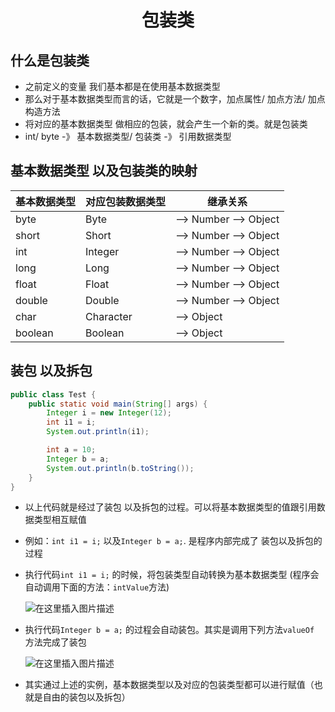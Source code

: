 <div align = "center"><h1>包装类</h1></div>

## 什么是包装类

- 之前定义的变量 我们基本都是在使用基本数据类型
- 那么对于基本数据类型而言的话，它就是一个数字，加点属性/ 加点方法/ 加点构造方法
- 将对应的基本数据类型 做相应的包装，就会产生一个新的类。就是包装类
- int/ byte -》 基本数据类型/ 包装类 -》 引用数据类型

## 基本数据类型 以及包装类的映射

| 基本数据类型 | 对应包装数据类型 | 继承关系              |
| ------------ | ---------------- | --------------------- |
| byte         | Byte             | --> Number --> Object |
| short        | Short            | --> Number --> Object |
| int          | Integer          | --> Number --> Object |
| long         | Long             | --> Number --> Object |
| float        | Float            | --> Number --> Object |
| double       | Double           | --> Number --> Object |
| char         | Character        | --> Object            |
| boolean      | Boolean          | --> Object            |

## 装包 以及拆包

```java
public class Test {
    public static void main(String[] args) {
        Integer i = new Integer(12);
        int i1 = i;
        System.out.println(i1);

        int a = 10;
        Integer b = a;
        System.out.println(b.toString());
    }
}
```

- 以上代码就是经过了装包 以及拆包的过程。可以将基本数据类型的值跟引用数据类型相互赋值
- 例如：`int i1 = i;` 以及`Integer b = a;`. 是程序内部完成了 装包以及拆包的过程
- 执行代码`int i1 = i;` 的时候，将包装类型自动转换为基本数据类型 (程序会自动调用下面的方法：`intValue`方法)

  ![在这里插入图片描述](https://img-blog.csdnimg.cn/004cb336c2c341d1a982cbb46a6d3ace.png)

- 执行代码`Integer b = a;` 的过程会自动装包。其实是调用下列方法`valueOf` 方法完成了装包

  ![在这里插入图片描述](https://img-blog.csdnimg.cn/24ad9c1a4ce749c3b5404c7fba00d365.png)

- 其实通过上述的实例，基本数据类型以及对应的包装类型都可以进行赋值（也就是自由的装包以及拆包）
